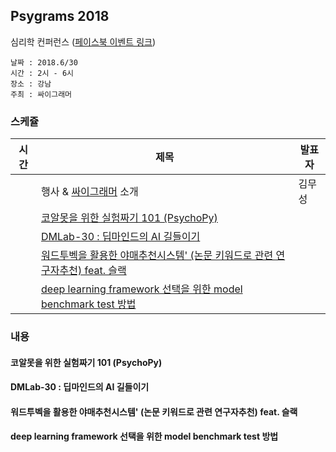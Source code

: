 ## Psygrams 2018

심리학 컨퍼런스 ([페이스북 이벤트 링크](https://www.facebook.com/events/590394521317191/))

```
날짜 : 2018.6/30
시간 : 2시 - 6시
장소 : 강남
주최 : 싸이그래머 
```

### 스케쥴

|시간| 제목  |  발표자  |
|---|---|---|
|   | 행사 & [싸이그래머](https://www.facebook.com/groups/psygrammer/) 소개  | 김무성  |
|   | [코알못을 위한 실험짜기 101 (PsychoPy)](#코알못을-위한-실험짜기-101-psychopy)  |   |   
|   | [DMLab-30 : 딥마인드의 AI 길들이기](#dmlab-30--딥마인드의-ai-길들이기)   |   |    
|   | [워드투벡을 활용한 야매추천시스템' (논문 키워드로 관련 연구자추천) feat. 슬랙](#워드투벡을-활용한-야매추천시스템-논문-키워드로-관련-연구자추천-feat-슬랙)   |    |   
|   | [deep learning framework 선택을 위한 model benchmark test 방법](#deep-learning-framework-선택을-위한-model-benchmark-test-방법)   |      | 



### 내용

#### 코알못을 위한 실험짜기 101 (PsychoPy)


#### DMLab-30 : 딥마인드의 AI 길들이기


#### 워드투벡을 활용한 야매추천시스템' (논문 키워드로 관련 연구자추천) feat. 슬랙


#### deep learning framework 선택을 위한 model benchmark test 방법

